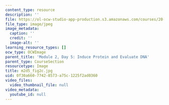 ```yaml
---
content_type: resource
description: ''
file: https://ol-ocw-studio-app-production.s3.amazonaws.com/courses/20-109-laboratory-fundamentals-in-biological-engineering-spring-2010/0f30a66077428573a75c1225f2ad0360_m2d5_fig2c.jpg
file_type: image/jpeg
image_metadata:
  caption: ''
  credit: ''
  image-alt: ''
learning_resource_types: []
ocw_type: OCWImage
parent_title: 'Module 2, Day 5: Induce Protein and Evaluate DNA'
parent_type: CourseSection
resourcetype: Image
title: m2d5_fig2c.jpg
uid: 0f30a660-7742-8573-a75c-1225f2ad0360
video_files:
  video_thumbnail_file: null
video_metadata:
  youtube_id: null
---
```

